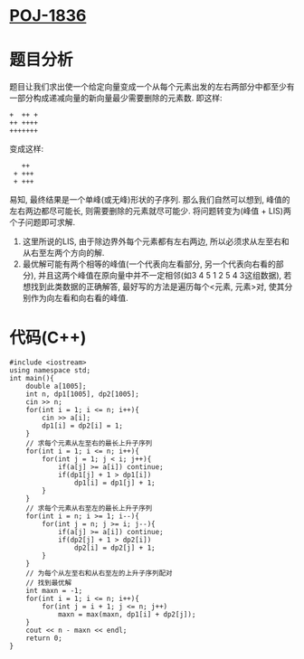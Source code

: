 # [POJ-1836](http://poj.org/problem?id=1836)
# 题目分析
题目让我们求出使一个给定向量变成一个从每个元素出发的左右两部分中都至少有一部分构成递减向量的新向量最少需要删除的元素数. 即这样:
```text
+  ++ +
++ ++++
+++++++
```
变成这样:
```text
   ++  
 + +++ 
 + +++ 
```
易知, 最终结果是一个单峰(或无峰)形状的子序列. 那么我们自然可以想到, 峰值的左右两边都尽可能长, 则需要删除的元素就尽可能少. 将问题转变为(峰值 + LIS)两个子问题即可求解.

1. 这里所说的LIS, 由于除边界外每个元素都有左右两边, 所以必须求从左至右和从右至左两个方向的解.
2. 最优解可能有两个相等的峰值(一个代表向左看部分, 另一个代表向右看的部分), 并且这两个峰值在原向量中并不一定相邻(如3 4 5 1 2 5 4 3这组数据), 若想找到此类数据的正确解答, 最好写的方法是遍历每个<元素, 元素>对, 使其分别作为向左看和向右看的峰值.

# 代码(C++)
```
#include <iostream>
using namespace std;
int main(){
	double a[1005];   
	int n, dp1[1005], dp2[1005];
	cin >> n;
	for(int i = 1; i <= n; i++){
		cin >> a[i];
		dp1[i] = dp2[i] = 1;
	}
	// 求每个元素从左至右的最长上升子序列
	for(int i = 1; i <= n; i++){
		for(int j = 1; j < i; j++){
			if(a[j] >= a[i]) continue;
			if(dp1[j] + 1 > dp1[i])
				dp1[i] = dp1[j] + 1;
		}
	}
	// 求每个元素从右至左的最长上升子序列
	for(int i = n; i >= 1; i--){
		for(int j = n; j >= i; j--){
			if(a[j] >= a[i]) continue;
			if(dp2[j] + 1 > dp2[i])
				dp2[i] = dp2[j] + 1;
		}
	}
	// 为每个从左至右和从右至左的上升子序列配对
	// 找到最优解
	int maxn = -1;
	for(int i = 1; i <= n; i++){
		for(int j = i + 1; j <= n; j++)
			maxn = max(maxn, dp1[i] + dp2[j]);
	}
	cout << n - maxn << endl;
	return 0;
}
```
